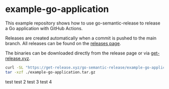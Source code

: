 # example-go-application

This example repository shows how to use go-semantic-release to release a Go application with GitHub Actions.

Releases are created automatically when a commit is pushed to the main branch. All releases can be found on the [releases page](https://github.com/go-semantic-release/example-go-application/releases).

The binaries can be downloaded directly from the release page or via [get-release.xyz](https://get-release.xyz).
```bash
curl -SL "https://get-release.xyz/go-semantic-release/example-go-application/$(go env GOOS)/$(go env GOARCH)" -o ./example-go-application.tar.gz
tar -xzf ./example-go-application.tar.gz
```


test 
test 2
test 3
test 4
